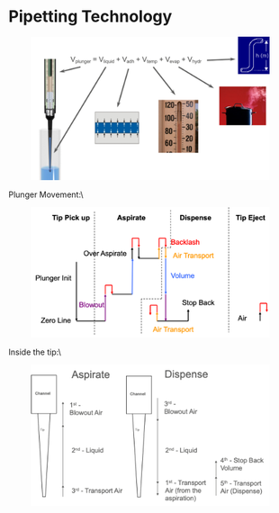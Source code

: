 # Pipetting Technology

<figure><img src="../../.gitbook/assets/image (38) (1).png" alt=""><figcaption></figcaption></figure>

Plunger Movement:\


<figure><img src="../../.gitbook/assets/image (2) (1) (1).png" alt=""><figcaption></figcaption></figure>

Inside the tip:\


<figure><img src="../../.gitbook/assets/image (1) (1) (1).png" alt=""><figcaption></figcaption></figure>
